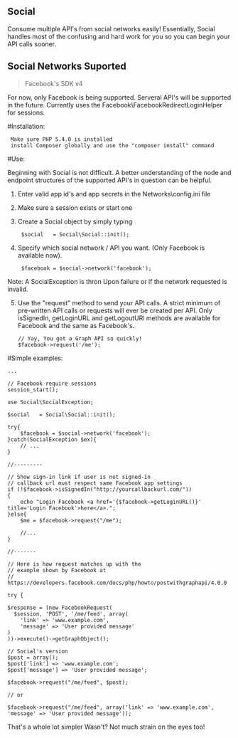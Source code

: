 ## Social


Consume multiple API's from social networks easily! Essentially,
Social handles most of the confusing and hard work for you so you can begin your API calls sooner.


  Social Networks Suported
----------------------------

> Facebook's SDK v4

For now, only Facebook is being supported. Serveral API's will be supported in the future. Currently uses the Facebook\FacebookRedirectLoginHelper for sessions. 

#Installation:

	 Make sure PHP 5.4.0 is installed
	 install Composer globally and use the "composer install" command

#Use:

Beginning with Social is not difficult. A better understanding of the node and endpoint structures of the supported API's in question can be helpful.

1) Enter valid app id's and app secrets in the Networks\config.ini file
2) Make sure a session exists or start one
3) Create a Social object by simply typing

		$social   = Social\Social::init();

4) Specify which social network / API you want. (Only Facebook is available now).

		$facebook = $social->network('facebook');

Note: A SocialException is thron Upon failure or if the network requested is invalid.

5) 	Use the "request" method to send your API calls. A strict minimum of pre-written API calls or requests will ever be created per API. Only isSignedIn, getLoginURL and getLogoutURl methods are available for Facebook and the same as Facebook's.

		// Yay, You got a Graph API so quickly!
		$facebook->request('/me');

#Simple examples:

	...

	// Facebook require sessions
	session_start();

	use Social\SocialException;

	$social   = Social\Social::init();
	
	try{
		$facebook = $social->network('facebook');
	}catch(SocialException $ex){
		// ...
	}

	//---------

	// Show sign-in link if user is not signed-in
	// callback url must respect same Facebook app settings
	if (!$facebook->isSignedIn("http://yourcallbackurl.com/"))
	{
		echo "Login Facebook <a href='{$facebook->getLoginURL()}' title='Login Facebook'>here</a>.";
	}else{
		$me = $facebook->request("/me");
		
		//...
	} 

    //-------

    // Here is how request matches up with the 
    // example shown by Facebook at 
    // https://developers.facebook.com/docs/php/howto/postwithgraphapi/4.0.0

  	try {

    $response = (new FacebookRequest(
      $session, 'POST', '/me/feed', array(
        'link' => 'www.example.com',
        'message' => 'User provided message'
    )
    ))->execute()->getGraphObject();

	// Social's version
	$post = array();
    $post['link'] => 'www.example.com';
    $post['message'] => 'User provided message';
    
	$facebook->request("/me/feed", $post);

	// or 

	$facebook->request("/me/feed", array('link' => 'www.example.com', 'message' => 'User provided message'));

That's a whole lot simpler Wasn't? Not much strain on the eyes too!
